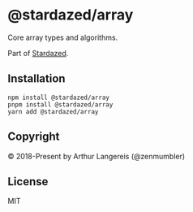 @stardazed/array
================
Core array types and algorithms.

Part of [Stardazed](https://github.com/stardazed/stardazed).

Installation
------------
```
npm install @stardazed/array
pnpm install @stardazed/array
yarn add @stardazed/array
```

Copyright
---------
© 2018-Present by Arthur Langereis (@zenmumbler)

License
-------
MIT
